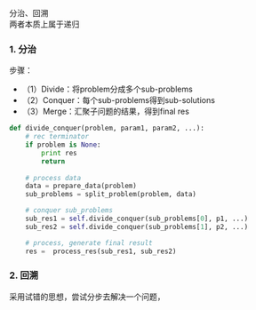 分治、回溯      
两者本质上属于递归       


### 1. 分治     
步骤：   
- （1）Divide：将problem分成多个sub-problems
- （2）Conquer：每个sub-problems得到sub-solutions
- （3）Merge：汇聚子问题的结果，得到final res        

```Python 
def divide_conquer(problem, param1, param2, ...):
    # rec terminator
    if problem is None:
        print res
        return
    
    # process data
    data = prepare_data(problem)
    sub_problems = split_problem(problem, data)

    # conquer sub_problems
    sub_res1 = self.divide_conquer(sub_problems[0], p1, ...)
    sub_res2 = self.divide_conquer(sub_problems[1], p2, ...)

    # process, generate final result
    res =  process_res(sub_res1, sub_res2)

```

### 2. 回溯
采用试错的思想，尝试分步去解决一个问题，    